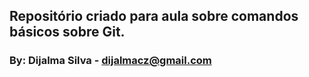## Repositório criado para aula sobre comandos básicos sobre Git.


### By: Dijalma Silva - <dijalmacz@gmail.com>
